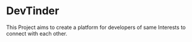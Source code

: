 # DevTinder
This Project aims to create a platform for developers of same Interests to connect with each other.
